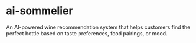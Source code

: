 # ai-sommelier
An AI-powered wine recommendation system that helps customers find the perfect bottle based on taste preferences, food pairings, or mood.
